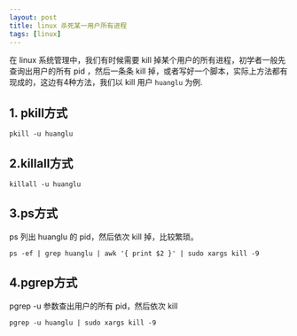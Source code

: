 ```yaml
---
layout: post
title: linux 杀死某一用户所有进程
tags: [linux]
---
```




在 linux 系统管理中，我们有时候需要 kill 掉某个用户的所有进程，初学者一般先查询出用户的所有 pid ，然后一条条 kill 掉，或者写好一个脚本，实际上方法都有现成的，这边有4种方法，我们以 kill 用户 `huanglu` 为例.

## 1. pkill方式

```
pkill -u huanglu
```

## 2.killall方式

```
killall -u huanglu
```

## 3.ps方式

ps 列出 huanglu 的 pid，然后依次 kill 掉，比较繁琐。

```
ps -ef | grep huanglu | awk '{ print $2 }' | sudo xargs kill -9
```

## 4.pgrep方式

pgrep -u 参数查出用户的所有 pid，然后依次 kill

```
pgrep -u huanglu | sudo xargs kill -9
```

